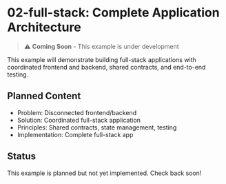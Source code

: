 # 02-full-stack: Complete Application Architecture

> ⚠️ **Coming Soon** - This example is under development

This example will demonstrate building full-stack applications with coordinated frontend and backend, shared contracts, and end-to-end testing.

## Planned Content

- Problem: Disconnected frontend/backend
- Solution: Coordinated full-stack application
- Principles: Shared contracts, state management, testing
- Implementation: Complete full-stack app

## Status

This example is planned but not yet implemented. Check back soon!

